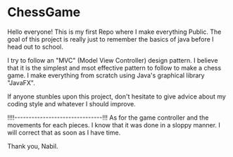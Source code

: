 # ChessGame

Hello everyone! This is my first Repo where I make everything Public. 
The goal of this project is really just to remember the basics of java before I head out to school. 

I try to follow an "MVC" (Model View Controller) design pattern. I believe that it is the simplest and msot effective pattern to 
follow to make a chess game. I make everything from scratch using Java's graphical library "JavaFX". 

If anyone stunbles upon this project, don't hesitate to give advice about my coding style and whatever I should improve. 


!!!!-------------------------------!!!
As for the game controller and the movements for each pieces. I know that it was done in a sloppy manner. I will correct that as soon as I have time. 

Thank you, 
Nabil. 
